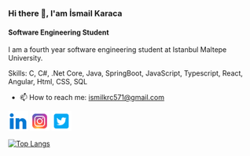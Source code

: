 ### Hi there 👋, I'am İsmail Karaca
#### Software Engineering Student
I am a fourth year software engineering student at Istanbul Maltepe University.

Skills: C, C#, .Net Core, Java, SpringBoot, JavaScript, Typescript, React, Angular,  Html, CSS, SQL
 
- 📫 How to reach me: ismilkrc571@gmail.com 


[<img src='https://github.com/ismailkrc57/Xamarin-app-calculator/blob/master/icons8_linkedin_2.svg' alt='linkedin' height='40'>](https://www.linkedin.com/in/ismail-karaca-443915177/)  [<img src='https://github.com/ismailkrc57/Xamarin-app-calculator/blob/master/icons8_instagram_2.svg' height='40'>](https://www.instagram.com/ismailkrc07/)  [<img src='https://github.com/ismailkrc57/Xamarin-app-calculator/blob/master/icons8_twitter_squared.svg' alt='twitter' height='40'>](https://twitter.com/ismailkrc57)  

[![Top Langs](https://github-readme-stats.vercel.app/api/top-langs/?username=ismailkrc57)](https://github.com/anuraghazra/github-readme-stats) 
